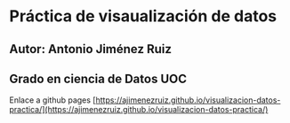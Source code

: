 # Práctica de visaualización de datos
## Autor: Antonio Jiménez Ruiz
## Grado en ciencia de Datos UOC


Enlace a github pages [https://ajimenezruiz.github.io/visualizacion-datos-practica/](https://ajimenezruiz.github.io/visualizacion-datos-practica/)